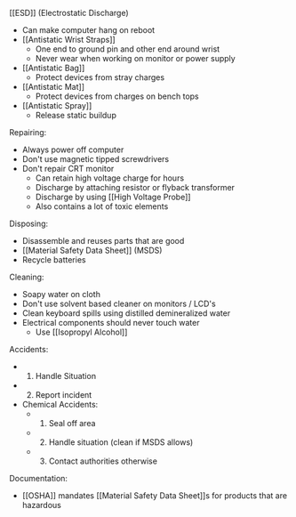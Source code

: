 

[[ESD]] (Electrostatic Discharge)
- Can make computer hang on reboot
- [[Antistatic Wrist Straps]]
	- One end to ground pin and other end around wrist
	- Never wear when working on monitor or power supply
- [[Antistatic Bag]]
	- Protect devices from stray charges
- [[Antistatic Mat]]
	- Protect devices from charges on bench tops
- [[Antistatic Spray]]
	- Release static buildup

Repairing: 
- Always power off computer
- Don't use magnetic tipped screwdrivers
- Don't repair CRT monitor 
	- Can retain high voltage charge for hours
	- Discharge by attaching resistor or flyback transformer
	- Discharge by using [[High Voltage Probe]]
	- Also contains a lot of toxic elements

Disposing:
- Disassemble and reuses parts that are good
- [[Material Safety Data Sheet]] (MSDS)
- Recycle batteries

Cleaning: 
- Soapy water on cloth
- Don't use solvent based cleaner on monitors / LCD's
- Clean keyboard spills using distilled demineralized water
- Electrical components should never touch water
	- Use [[Isopropyl Alcohol]]

Accidents:
- 1. Handle Situation
- 2. Report incident
- Chemical Accidents:
	- 1. Seal off area
	- 2. Handle situation (clean if MSDS allows)
	- 3. Contact authorities otherwise

Documentation:
- [[OSHA]] mandates [[Material Safety Data Sheet]]s for products that are hazardous

